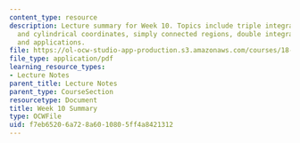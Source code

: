 ```yaml
---
content_type: resource
description: Lecture summary for Week 10. Topics include triple integrals in rectangular
  and cylindrical coordinates, simply connected regions, double integrals, line integrals,
  and applications.
file: https://ol-ocw-studio-app-production.s3.amazonaws.com/courses/18-02-multivariable-calculus-fall-2007/f7eb65206a728a6010805ff4a8421312_lec_week10.pdf
file_type: application/pdf
learning_resource_types:
- Lecture Notes
parent_title: Lecture Notes
parent_type: CourseSection
resourcetype: Document
title: Week 10 Summary
type: OCWFile
uid: f7eb6520-6a72-8a60-1080-5ff4a8421312
---
```

